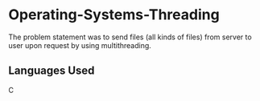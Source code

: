 # Operating-Systems-Threading
The problem statement was to send files (all kinds of files) from server to user upon request by using multithreading. 

## Languages Used
C 

